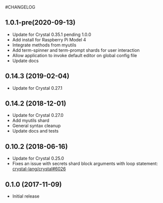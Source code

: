#CHANGELOG
## 1.0.1-pre(2020-09-13)
- Update for Crystal 0.35.1 pending 1.0.0
- Add install for Raspberry Pi Model 4
- Integrate methods from myutils
- Add term-spinner and term-prompt shards for user interaction
- Allow application to invoke default editor on global config file
- Update docs

## 0.14.3 (2019-02-04)
- Update for Crystal 0.27.1

## 0.14.2 (2018-12-01)
- Update for Crystal 0.27.0
- Add myutils shard
- General syntax cleanup
- Update docs and tests

## 0.10.2 (2018-06-16)
- Update for Crystal 0.25.0
- Fixes an issue with secrets shard block arguments with loop statement:
[crystal-lang/crystal#6026](https://github.com/crystal-lang/crystal/pull/6026)

## 0.1.0 (2017-11-09)
- Initial release
